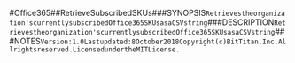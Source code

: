 #Office365##RetrieveSubscribedSKUs###SYNOPSIS```Retrievestheorganization'scurrentlysubscribedOffice365SKUsasaCSVstring```###DESCRIPTION```Retrievestheorganization'scurrentlysubscribedOffice365SKUsasaCSVstring```###NOTES```Version:1.0Lastupdated:8October2018Copyright(c)BitTitan,Inc.Allrightsreserved.LicensedundertheMITLicense.```
